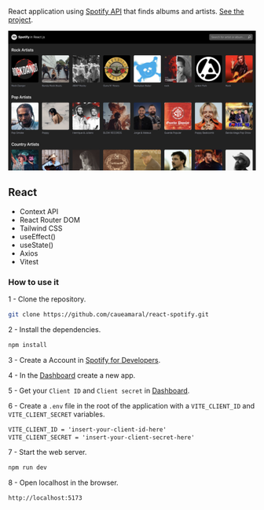 React application using [Spotify API](https://developer.spotify.com/documentation/web-api) that finds albums and artists.
[See the project](https://caueamaral.github.io/react-spotify).

<img src="src/images/react-spotify.jpg" alt="Spotify in React.js">

## React

- Context API
- React Router DOM
- Tailwind CSS
- useEffect()
- useState()
- Axios
- Vitest

### How to use it

1 - Clone the repository.

```sh
git clone https://github.com/caueamaral/react-spotify.git
```

2 - Install the dependencies.

```sh
npm install
```

3 - Create a Account in [Spotify for Developers](https://developer.spotify.com).

4 - In the [Dashboard](https://developer.spotify.com/dashboard) create a new app.

5 - Get your `Client ID` and `Client secret` in [Dashboard](https://www.themoviedb.org/settings/api).

6 - Create a `.env` file in the root of the application with a `VITE_CLIENT_ID` and `VITE_CLIENT_SECRET` variables.

```
VITE_CLIENT_ID = 'insert-your-client-id-here'
VITE_CLIENT_SECRET = 'insert-your-client-secret-here'
```

7 - Start the web server.

```sh
npm run dev
```

8 - Open localhost in the browser.

```sh
http://localhost:5173
```
